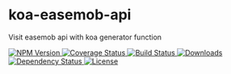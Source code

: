 # koa-easemob-api
Visit easemob api with koa generator function

<p align="left">
  <a href="https://npmjs.org/package/koa-easemob-api">
    <img src="https://img.shields.io/npm/v/koa-easemob-api.svg?style=flat-square"
         alt="NPM Version">
  </a>

  <a href="https://coveralls.io/r/solee0524/koa-easemob-api">
    <img src="https://img.shields.io/coveralls/solee0524/koa-easemob-api.svg?style=flat-square"
         alt="Coverage Status">
  </a>

  <a href="https://travis-ci.org/solee0524/koa-easemob-api">
    <img src="https://img.shields.io/travis/solee0524/koa-easemob-api.svg?style=flat-square"
         alt="Build Status">
  </a>

  <a href="https://npmjs.org/package/koa-easemob-api">
    <img src="http://img.shields.io/npm/dm/koa-easemob-api.svg?style=flat-square"
         alt="Downloads">
  </a>

  <a href="https://david-dm.org/solee0524/koa-easemob-api.svg">
    <img src="https://david-dm.org/solee0524/koa-easemob-api.svg?style=flat-square"
         alt="Dependency Status">
  </a>

  <a href="https://github.com/solee0524/koa-easemob-api/blob/master/LICENSE">
    <img src="https://img.shields.io/npm/l/koa-easemob-api.svg?style=flat-square"
         alt="License">
  </a>
</p>